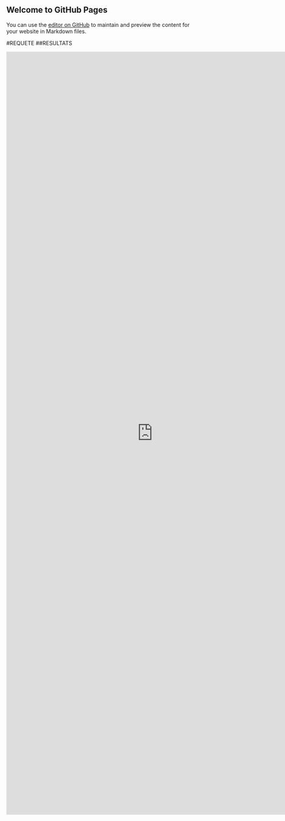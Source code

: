 ## Welcome to GitHub Pages

You can use the [editor on GitHub](https://github.com/Gueye19/exo_20220126.md/edit/main/README.md) to maintain and preview the content for your website in Markdown files.

#REQUETE
##RESULTATS
<iframe style="width: 80vw; height: 50vh; border: none;" src="https://query.wikidata.org/embed.html#%23defaultView%3AMap%0ASELECT%20%3Fitem%20%3FitemLabel%20%3Fimage%20%3Fcoord%20WHERE%20%7B%20%0A%20%20%20%3Fitem%20wdt%3AP31%20wd%3AQ860861%20.%0A%20%20%3Fitem%20wdt%3AP170%20wd%3AQ30755.%0A%20%20%20%3Fitem%20wdt%3AP17%20wd%3AQ30%20.%20%0A%20%3Fitem%20wdt%3AP18%20%3Fimage%20.%0A%20%20%3Fitem%20wdt%3AP625%20%3Fcoord%20.%0A%20%20%0A%20%20SERVICE%20wikibase%3Alabel%20%7B%20bd%3AserviceParam%20wikibase%3Alanguage%20%22en%2Cfr%20%22.%20%7D%0A%7D" referrerpolicy="origin" sandbox="allow-scripts allow-same-origin allow-popups" ></iframe>

